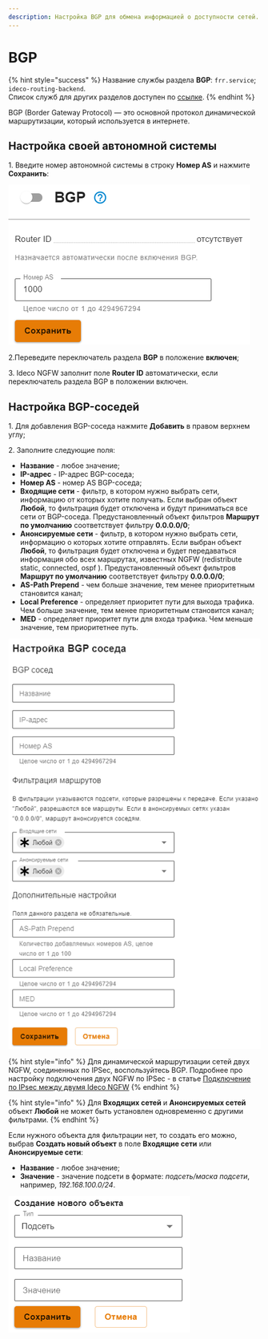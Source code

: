 ```yaml
---
description: Настройка BGP для обмена информацией о доступности сетей.
---
```


# BGP

{% hint style="success" %}
Название службы раздела **BGP**: `frr.service`; `ideco-routing-backend`. \
Список служб для других разделов доступен по [ссылке](../server-management/terminal.md).
{% endhint %}

BGP (Border Gateway Protocol) — это основной протокол динамической маршрутизации, который используется в интернете.

## Настройка своей автономной системы

1\. Введите номер автономной системы в строку **Номер AS** и нажмите **Сохранить**:

![](../../.gitbook/assets/bgp.png)

2.Переведите переключатель раздела **BGP** в положение **включен**;

3\. Ideco NGFW заполнит поле **Router ID** автоматически, если переключатель раздела BGP в положении включен.

## Настройка BGP-соседей

1\. Для добавления BGP-соседа нажмите **Добавить** в правом верхнем углу;

2\. Заполните следующие поля:

* **Название** - любое значение;
* **IP-адрес** - IP-адрес BGP-соседа;
* **Номер AS** - номер AS BGP-соседа;
* **Входящие сети** - фильтр, в котором нужно выбрать сети, информацию от которых хотите получать. Если выбран объект **Любой**, то фильтрация будет отключена и будут приниматься все сети от BGP-соседа. Предустановленный объект фильтров **Маршрут по умолчанию** соответствует фильтру **0.0.0.0/0**;
* **Анонсируемые сети** - фильтр, в котором нужно выбрать сети, информацию о которых хотите отправлять. Если выбран объект **Любой**, то фильтрация будет отключена и будет передаваться информация обо всех маршрутах, известных NGFW (redistribute static, connected, ospf ). Предустановленный объект фильтров **Маршрут по умолчанию** соответствует фильтру **0.0.0.0/0**;
* **AS-Path Prepend** - чем больше значение, тем менее приоритетным становится канал;
* **Local Preference** - определяет приоритет пути для выхода трафика. Чем больше значение, тем менее приоритетным становится канал;
* **MED** - определяет приоритет пути для входа трафика. Чем меньше значение, тем приоритетнее путь.

![](../../.gitbook/assets/bgp1.png)

{% hint style="info" %}
Для динамической маршрутизации сетей двух NGFW, соединенных по IPSec, воспользуйтесь BGP. Подробнее про настройку подключения двух NGFW по IPSec - в статье [Подключение по IPsec между двумя Ideco NGFW](ipsec/site-to-site/ipsec-utm-to-utm.md)
{% endhint %}

{% hint style="info" %}
Для **Входящих сетей** и **Анонсируемых сетей** объект **Любой** не может быть установлен одновременно с другими фильтрами.
{% endhint %}

Если нужного объекта для фильтрации нет, то создать его можно, выбрав **Создать новый объект** в поле **Входящие сети** или **Анонсируемые сети**:

* **Название** - любое значение;
* **Значение** - значение подсети в формате: _подсеть/маска подсети_, например, _192.168.100.0/24_.

![](../../.gitbook/assets/bgp2.png)

